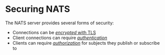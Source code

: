 # Securing NATS

The NATS server provides several forms of security:

* Connections can be [_encrypted_ with TLS](/running-a-nats-service/configuration/securing_nats/tls.md)
* Client connections can require [_authentication_](/running-a-nats-service/configuration/securing_nats/auth_intro)
* Clients can require [_authorization_](authorization.md) for subjects they publish or subscribe to
